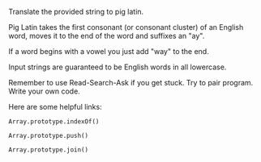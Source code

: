 Translate the provided string to pig latin.

Pig Latin takes the first consonant (or consonant cluster) of an English word, moves it to the end of the word and suffixes an "ay".

If a word begins with a vowel you just add "way" to the end.

Input strings are guaranteed to be English words in all lowercase.

Remember to use Read-Search-Ask if you get stuck. Try to pair program. Write your own code.

Here are some helpful links:

    Array.prototype.indexOf()

    Array.prototype.push()

    Array.prototype.join()